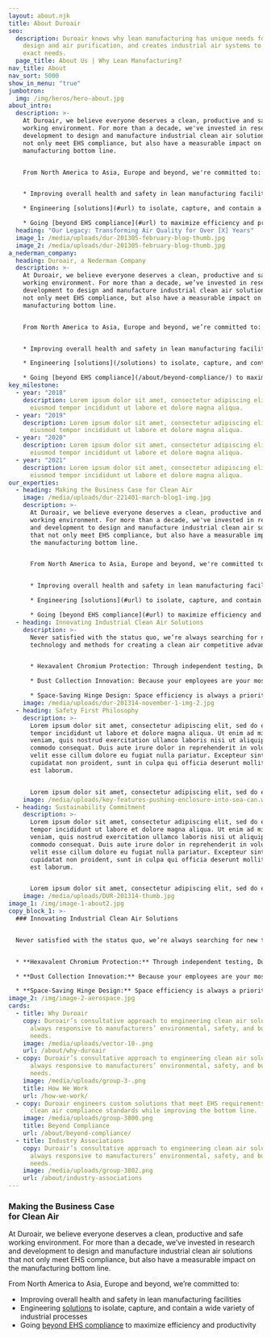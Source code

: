 ```yaml
---
layout: about.njk
title: About Duroair
seo:
  description: Duroair knows why lean manufacturing has unique needs for facility
    design and air purification, and creates industrial air systems to meet your
    exact needs.
  page_title: About Us | Why Lean Manufacturing?
nav_title: About
nav_sort: 5000
show_in_menu: "true"
jumbotron:
  img: /img/heros/hero-about.jpg
about_intro:
  description: >-
    At Duroair, we believe everyone deserves a clean, productive and safe
    working environment. For more than a decade, we've invested in research and
    development to design and manufacture industrial clean air solutions that
    not only meet EHS compliance, but also have a measurable impact on the
    manufacturing bottom line.


    From North America to Asia, Europe and beyond, we're committed to:


    * Improving overall health and safety in lean manufacturing facilities

    * Engineering [solutions](#url) to isolate, capture, and contain a wide variety of industrial processes

    * Going [beyond EHS compliance](#url) to maximize efficiency and productivity
  heading: "Our Legacy: Transforming Air Quality for Over [X] Years"
  image_1: /media/uploads/dur-201305-february-blog-thumb.jpg
  image_2: /media/uploads/dur-201305-february-blog-thumb.jpg
a_nederman_company:
  heading: Duroair, a Nederman Company
  description: >-
    At Duroair, we believe everyone deserves a clean, productive and safe
    working environment. For more than a decade, we’ve invested in research and
    development to design and manufacture industrial clean air solutions that
    not only meet EHS compliance, but also have a measurable impact on the
    manufacturing bottom line.  


    From North America to Asia, Europe and beyond, we’re committed to:


    * Improving overall health and safety in lean manufacturing facilities

    * Engineering [solutions](/solutions) to isolate, capture, and contain a wide variety of industrial processes

    * Going [beyond EHS compliance](/about/beyond-compliance/) to maximize efficiency and productivity
key_milestone:
  - year: "2018"
    description: Lorem ipsum dolor sit amet, consectetur adipiscing elit, sed do
      eiusmod tempor incididunt ut labore et dolore magna aliqua.
  - year: "2019"
    description: Lorem ipsum dolor sit amet, consectetur adipiscing elit, sed do
      eiusmod tempor incididunt ut labore et dolore magna aliqua.
  - year: "2020"
    description: Lorem ipsum dolor sit amet, consectetur adipiscing elit, sed do
      eiusmod tempor incididunt ut labore et dolore magna aliqua.
  - year: "2021"
    description: Lorem ipsum dolor sit amet, consectetur adipiscing elit, sed do
      eiusmod tempor incididunt ut labore et dolore magna aliqua.
our_experties:
  - heading: Making the Business Case for Clean Air
    image: /media/uploads/dur-221401-march-blog1-img.jpg
    description: >-
      At Duroair, we believe everyone deserves a clean, productive and safe
      working environment. For more than a decade, we've invested in research
      and development to design and manufacture industrial clean air solutions
      that not only meet EHS compliance, but also have a measurable impact on
      the manufacturing bottom line.


      From North America to Asia, Europe and beyond, we're committed to:


      * Improving overall health and safety in lean manufacturing facilities

      * Engineering [solutions](#url) to isolate, capture, and contain a wide variety of industrial processes

      * Going [beyond EHS compliance](#url) to maximize efficiency and productivity
  - heading: Innovating Industrial Clean Air Solutions
    description: >-
      Never satisfied with the status quo, we’re always searching for new
      technology and methods for creating a clean air competitive advantage:


      * Hexavalent Chromium Protection: Through independent testing, Duroair has verified that our exhaust systems meet or exceed NESHAP 319 standards by capturing and containing hexavalent chromium - allowing clean air to be recirculated back into the manufacturing space or vented outside.

      * Dust Collection Innovation: Because your employees are your most valuable assets, Duroair has developed [DuroDust™](#url), a dust collection system that provides a properly-vented, regulated work area that limits employees' exposure to respirable silica, metal dust, and other particulates.

      * Space-Saving Hinge Design: Space efficiency is always a priority, so Duroair has created a new hinge design that does not impact the enclosure footprint and moves up in the vertical wall axis, while the building retracts to under 20 percent of its extended length.
    image: /media/uploads/dur-201314-november-1-img-2.jpg
  - heading: Safety First Philosophy
    description: >-
      Lorem ipsum dolor sit amet, consectetur adipiscing elit, sed do eiusmod
      tempor incididunt ut labore et dolore magna aliqua. Ut enim ad minim
      veniam, quis nostrud exercitation ullamco laboris nisi ut aliquip ex ea
      commodo consequat. Duis aute irure dolor in reprehenderit in voluptate
      velit esse cillum dolore eu fugiat nulla pariatur. Excepteur sint occaecat
      cupidatat non proident, sunt in culpa qui officia deserunt mollit anim id
      est laborum.


      Lorem ipsum dolor sit amet, consectetur adipiscing elit, sed do eiusmod tempor incididunt ut labore et dolore magna aliqua. Ut enim ad minim veniam, quis nostrud exercitation ullamco laboris nisi ut aliquip ex ea commodo consequat. Duis aute irure dolor in reprehenderit in voluptate velit esse cillum dolore eu fugiat nulla pariatur. Excepteur sint occaecat cupidatat non proident, sunt in culpa qui officia deserunt mollit anim id est laborum.
    image: /media/uploads/key-features-pushing-enclosure-into-sea-can.webp
  - heading: Sustainability Commitment
    description: >-
      Lorem ipsum dolor sit amet, consectetur adipiscing elit, sed do eiusmod
      tempor incididunt ut labore et dolore magna aliqua. Ut enim ad minim
      veniam, quis nostrud exercitation ullamco laboris nisi ut aliquip ex ea
      commodo consequat. Duis aute irure dolor in reprehenderit in voluptate
      velit esse cillum dolore eu fugiat nulla pariatur. Excepteur sint occaecat
      cupidatat non proident, sunt in culpa qui officia deserunt mollit anim id
      est laborum.


      Lorem ipsum dolor sit amet, consectetur adipiscing elit, sed do eiusmod tempor incididunt ut labore et dolore magna aliqua. Ut enim ad minim veniam, quis nostrud exercitation ullamco laboris nisi ut aliquip ex ea commodo consequat. Duis aute irure dolor in reprehenderit in voluptate velit esse cillum dolore eu fugiat nulla pariatur. Excepteur sint occaecat cupidatat non proident, sunt in culpa qui officia deserunt mollit anim id est laborum.
    image: /media/uploads/DUR-201314-thumb.jpg
image_1: /img/image-1-about2.jpg
copy_block_1: >-
  ### Innovating Industrial Clean Air Solutions


  Never satisfied with the status quo, we’re always searching for new technology and methods for creating a clean air competitive advantage:


  * **Hexavalent Chromium Protection:** Through independent testing, Duroair has verified that our exhaust systems meet or exceed NESHAP 319 standards by capturing and containing hexavalent chromium – allowing clean air to be recirculated back into the manufacturing space or vented outside.

  * **Dust Collection Innovation:** Because your employees are your most valuable assets, Duroair has developed [DuroDust™](/products/durodust), a dust collection system that provides a properly-vented, regulated work area that limits employees’ exposure to respirable silica, metal dust, and other particulates.

  * **Space-Saving Hinge Design:** Space efficiency is always a priority, so Duroair has created a new hinge design that does not impact the enclosure footprint and moves up in the vertical wall axis, while the building retracts to under 20 percent of its extended length.
image_2: /img/image-2-aerospace.jpg
cards:
  - title: Why Duroair
    copy: Duroair’s consultative approach to engineering clean air solutions is
      always responsive to manufacturers’ environmental, safety, and budgetary
      needs.
    image: /media/uploads/vector-10-.png
    url: /about/why-duroair
  - copy: Duroair’s consultative approach to engineering clean air solutions is
      always responsive to manufacturers’ environmental, safety, and budgetary
      needs.
    image: /media/uploads/group-3-.png
    title: How We Work
    url: /how-we-work/
  - copy: Duroair engineers custom solutions that meet EHS requirements and other
      clean air compliance standards while improving the bottom line.
    image: /media/uploads/group-3800.png
    title: Beyond Compliance
    url: /about/beyond-compliance/
  - title: Industry Associations
    copy: Duroair’s consultative approach to engineering clean air solutions is
      always responsive to manufacturers’ environmental, safety, and budgetary
      needs.
    image: /media/uploads/group-3802.png
    url: /about/industry-associations
---
```

### Making the Business Case<br>for Clean Air

At Duroair, we believe everyone deserves a clean, productive and safe working environment. For more than a decade, we’ve invested in research and development to design and manufacture industrial clean air solutions that not only meet EHS compliance, but also have a measurable impact on the manufacturing bottom line.  

From North America to Asia, Europe and beyond, we’re committed to:

* Improving overall health and safety in lean manufacturing facilities
* Engineering [solutions](/solutions) to isolate, capture, and contain a wide variety of industrial processes
* Going [beyond EHS compliance](/about/beyond-compliance/) to maximize efficiency and productivity